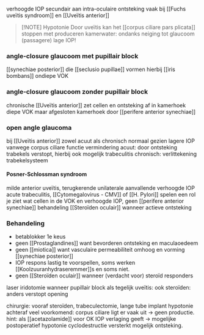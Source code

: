 verhoogde IOP secundair aan intra-oculaire ontsteking
vaak bij [[Fuchs uveïtis syndroom]] en [[Uveïtis anterior]]

> [!NOTE] Hypotonie
> Door uveïtis kan het [[corpus ciliare pars plicata]] stoppen met produceren kamerwater: ondanks neiging tot glaucoom (passagere) lage IOP!

### angle-closure glaucoom met pupillair block
[[synechiae posterior]] die [[seclusio pupillae]] vormen
hierbij [[iris bombans]] 
ondiepe VOK
### angle-closure glaucoom zonder pupillair block
chronische [[Uveïtis anterior]] zet cellen en ontsteking af in kamerhoek
diepe VOK maar afgesloten kamerhoek door [[perifere anterior synechiae]]
### open angle glaucoma
bij [[Uveïtis anterior]] zowel acuut als chronisch
normaal gezien lagere IOP vanwege corpus ciliare functie vermindering
acuut: door ontsteking trabekels verstopt, hierbij ook mogelijk trabeculitis
chronisch: verlittekening trabekelsysteem

#### Posner-Schlossman syndroom
milde anterior uveïtis, terugkerende unilaterale aanvallende verhoogde IOP
acute trabeculitis, [[Cytomegalovirus - CMV]] of [[H. Pylori]] spelen een rol
je ziet wat cellen in de VOK en verhoogde IOP, geen [[perifere anterior synechiae]] 
behandeling [[Steroïden oculair]] wanneer actieve ontsteking
### Behandeling
- betablokker 1e keus
- geen [[Prostaglandines]] want bevorderen ontsteking en maculaoedeem
- geen [[miotica]] want vasculaire permeabiliteit omhoog en vorming [[synechiae posterior]]
- IOP respons lastig te voorspellen, soms werken [[Koolzuuranhydraseremmer]]s en soms niet.
- geen [[Steroïden oculair]] wanneer (verdacht voor) steroïd responders

laser iridotomie wanneer pupillair block
als tegelijk uveïtis: ook steroïden: anders verstopt opening

chirurgie: vooraf steroïden, trabeculectomie, lange tube implant
hypotonie achteraf veel voorkomend: corpus ciliare ligt er vaak uit -> geen productie.
hint: als [[acetazolamide]] voor OK IOP verlaging geeft -> mogelijke postoperatief hypotonie
cyclodestructie versterkt mogelijk ontsteking.
